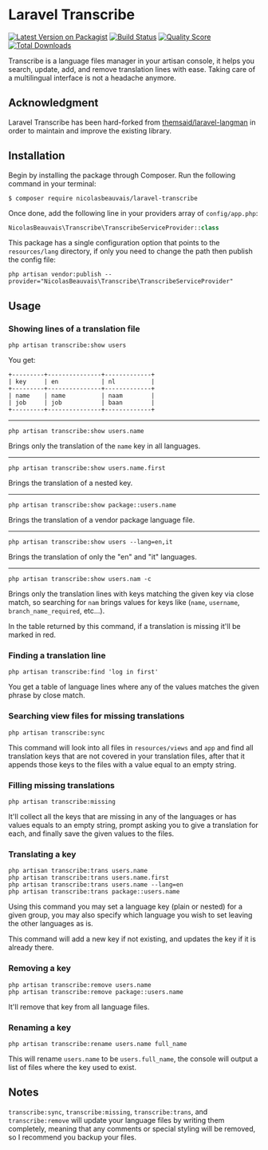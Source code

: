 # Laravel Transcribe

[![Latest Version on Packagist](https://img.shields.io/packagist/v/nicolasbeauvais/laravel-transcribe.svg?style=flat-square)](https://packagist.org/packages/nicolasbeauvais/laravel-transcribe)
[![Build Status](https://img.shields.io/travis/nicolasbeauvais/laravel-transcribe/master.svg?style=flat-square)](https://travis-ci.org/nicolasbeauvais/laravel-transcribe)
[![Quality Score](https://img.shields.io/scrutinizer/g/nicolasbeauvais/laravel-transcribe.svg?style=flat-square)](https://scrutinizer-ci.com/g/nicolasbeauvais/laravel-transcribe)
[![Total Downloads](https://img.shields.io/packagist/dt/nicolasbeauvais/laravel-transcribe.svg?style=flat-square)](https://packagist.org/packages/nicolasbeauvais/laravel-transcribe)

Transcribe is a language files manager in your artisan console, it helps you search, update, add, and remove
translation lines with ease. Taking care of a multilingual interface is not a headache anymore.

## Acknowledgment

Laravel Transcribe has been hard-forked from
[themsaid/laravel-langman](https://github.com/themsaid/laravel-langman) in order
to maintain and improve the existing library.

## Installation

Begin by installing the package through Composer. Run the following command in your terminal:

```
$ composer require nicolasbeauvais/laravel-transcribe
```

Once done, add the following line in your providers array of `config/app.php`:

```php
NicolasBeauvais\Transcribe\TranscribeServiceProvider::class
```

This package has a single configuration option that points to the `resources/lang` directory, if only you need to change
the path then publish the config file:

```
php artisan vendor:publish --provider="NicolasBeauvais\Transcribe\TranscribeServiceProvider"
```

## Usage

### Showing lines of a translation file

```
php artisan transcribe:show users
```

You get:

```
+---------+---------------+-------------+
| key     | en            | nl          |
+---------+---------------+-------------+
| name    | name          | naam        |
| job     | job           | baan        |
+---------+---------------+-------------+
```

---

```
php artisan transcribe:show users.name
```

Brings only the translation of the `name` key in all languages.

---

```
php artisan transcribe:show users.name.first
```

Brings the translation of a nested key.

---

```
php artisan transcribe:show package::users.name
```

Brings the translation of a vendor package language file.

---

```
php artisan transcribe:show users --lang=en,it
```

Brings the translation of only the "en" and "it" languages.

---

```
php artisan transcribe:show users.nam -c
```

Brings only the translation lines with keys matching the given key via close match, so searching for `nam` brings values for
keys like (`name`, `username`, `branch_name_required`, etc...).

In the table returned by this command, if a translation is missing it'll be marked in red.

### Finding a translation line

```
php artisan transcribe:find 'log in first'
```

You get a table of language lines where any of the values matches the given phrase by close match.

### Searching view files for missing translations

```
php artisan transcribe:sync
```

This command will look into all files in `resources/views` and `app` and find all translation keys that are not covered in your translation files, after
that it appends those keys to the files with a value equal to an empty string.

### Filling missing translations

```
php artisan transcribe:missing
```

It'll collect all the keys that are missing in any of the languages or has values equals to an empty string, prompt
asking you to give a translation for each, and finally save the given values to the files.

### Translating a key

```
php artisan transcribe:trans users.name
php artisan transcribe:trans users.name.first
php artisan transcribe:trans users.name --lang=en
php artisan transcribe:trans package::users.name
```

Using this command you may set a language key (plain or nested) for a given group, you may also specify which language you wish to set leaving the other languages as is.

This command will add a new key if not existing, and updates the key if it is already there.

### Removing a key

```
php artisan transcribe:remove users.name
php artisan transcribe:remove package::users.name
```

It'll remove that key from all language files.

### Renaming a key

```
php artisan transcribe:rename users.name full_name
```

This will rename `users.name` to be `users.full_name`, the console will output a list of files where the key used to exist.

## Notes

`transcribe:sync`, `transcribe:missing`, `transcribe:trans`, and `transcribe:remove` will update your language files by writing them completely, meaning that any comments or special styling will be removed, so I recommend you backup your files.
